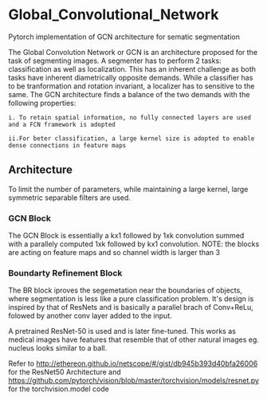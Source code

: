 # Global_Convolutional_Network
Pytorch implementation of GCN architecture for sematic segmentation

The Global Convolution Network or GCN is an architecture proposed for the task of segmenting images. A segmenter has to perform 2 tasks: classification as well as localization. This has an inherent challenge as both tasks have inherent diametrically opposite demands.
While a classifier has to be tranformation and rotation invariant, a localizer has to sensitive to the same. The GCN architecture finds a balance of the two demands with the following properties:

    i. To retain spatial information, no fully connected layers are used and a FCN framework is adopted
    
    ii.For beter classification, a large kernel size is adopted to enable dense connections in feature maps
    
 ## Architecture
 To limit the number of parameters, while maintaining a large kernel, large symmetric separable filters are used.
  ### GCN Block
  The GCN Block is essentially a kx1 followed by 1xk convolution summed with a parallely computed 1xk followed by kx1 convolution. NOTE: the blocks are acting on feature maps and so channel width is larger than 3
  ### Boundarty Refinement Block 
  The BR block iproves the segemetation near the boundaries of objects, where segmentation is less like a pure classification problem. It's design is inspired by that of ResNets and is basically a parallel brach of Conv+ReLu, folowed by another conv layer added to the input.
  
   A pretrained ResNet-50 is used and is later fine-tuned. This works as medical images have features that resemble that of other natural images eg. nucleus looks similar to a ball.
 
 Refer to http://ethereon.github.io/netscope/#/gist/db945b393d40bfa26006 for the ResNet50 Architecture
 and 
 https://github.com/pytorch/vision/blob/master/torchvision/models/resnet.py for the torchvision.model code
